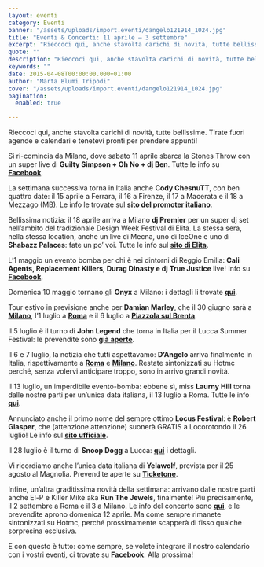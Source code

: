 ```yaml
---
layout: eventi
category: Eventi
banner: "/assets/uploads/import.eventi/dangelo121914_1024.jpg"
title: "Eventi & Concerti: 11 aprile – 3 settembre"
excerpt: "Rieccoci qui, anche stavolta carichi di novità, tutte bellissime. Tirate fuori agende e calendari e tenetevi pronti per prendere appunti! Si ri-comincia da Milano, dove sabato 11 aprile sbarca la Stones Throw con un super live di Guilty Simpson + Oh No + dj Ben. Tutte le info su Facebook. La settimana successiva torna in Italia anche Cody [&hellip"
quote: ""
description: "Rieccoci qui, anche stavolta carichi di novità, tutte bellissime. Tirate fuori agende e calendari e tenetevi pronti per prendere appunti! Si ri-comincia da Milano, dove sabato 11 aprile sbarca la Stones Throw con un super live di Guilty Simpson + Oh No + dj Ben. Tutte le info su Facebook. La settimana successiva torna in Italia anche Cody [&hellip"
keywords: ""
date: 2015-04-08T00:00:00.000+01:00
author: "Marta Blumi Tripodi"
cover: "/assets/uploads/import.eventi/dangelo121914_1024.jpg"
pagination:
  enabled: true

---
```


[](https://hotmc.com/wp-content/uploads/2015/02/dangelo121914%5F1024.jpg)

Rieccoci qui, anche stavolta carichi di novità, tutte bellissime. Tirate fuori agende e calendari e tenetevi pronti per prendere appunti!

Si ri-comincia da Milano, dove sabato 11 aprile sbarca la Stones Throw con un super live di **Guilty Simpson + Oh No + dj Ben**. Tutte le info su [**Facebook**](https://www.facebook.com/events/1412915089017745/ "https://www.facebook.com/events/1412915089017745/").

La settimana successiva torna in Italia anche **Cody ChesnuTT**, con ben quattro date: il 15 aprile a Ferrara, il 16 a Firenze, il 17 a Macerata e il 18 a Mezzago (MB). Le info le trovate sul [**sito del promoter italiano**](http://www.hubmusicfactory.com/ "http://www.hubmusicfactory.com/").

Bellissima notizia: il 18 aprile arriva a Milano **dj Premier** per un super dj set nell’ambito del tradizionale Design Week Festival di Elita. La stessa sera, nella stessa location, anche un live di Mecna, uno di IceOne e uno di **Shabazz Palaces**: fate un po’ voi. Tutte le info sul [**sito di Elita**](http://www.designweekfestival.com/ "http://www.designweekfestival.com/").

L’1 maggio un evento bomba per chi è nei dintorni di Reggio Emilia: **Cali Agents, Replacement Killers, Durag Dinasty e dj True Justice** live! Info su [**Facebook**](https://www.facebook.com/events/1587676248178201/ "https://www.facebook.com/events/1587676248178201/").

Domenica 10 maggio tornano gli **Onyx** a Milano: i dettagli li trovate [**qui**](https://www.facebook.com/events/465614970263892/ "https://www.facebook.com/events/465614970263892/").

Tour estivo in previsione anche per **Damian Marley**, che il 30 giugno sarà a [**Milano**](https://www.facebook.com/events/1542437546014592/ "https://www.facebook.com/events/1542437546014592/"), l’1 luglio a [**Roma**](http://www.the-base.it/405-Damian-Jr.-Gong-Marley-concerto-roma-the-base.html "http://www.the-base.it/405-Damian-Jr.-Gong-Marley-concerto-roma-the-base.html") e il 6 luglio a [**Piazzola sul Brenta**](http://www.zedlive.com/biglietti-damian-jr-gong-marley-piazzola-brenta-padova/ "http://www.zedlive.com/biglietti-damian-jr-gong-marley-piazzola-brenta-padova/").

Il 5 luglio è il turno di **John Legend** che torna in Italia per il Lucca Summer Festival: le prevendite sono [**già aperte**](http://www.summer-festival.com/events/347/john-legend "http://www.summer-festival.com/events/347/john-legend").

Il 6 e 7 luglio, la notizia che tutti aspettavamo: **D’Angelo** arriva finalmente in Italia, rispettivamente a [**Roma**](https://www.facebook.com/events/1567478486839199/ "https://www.facebook.com/events/1567478486839199/") e [**Milano**](https://www.facebook.com/events/427532260757082/ "https://www.facebook.com/events/427532260757082/"). Restate sintonizzati su Hotmc perché, senza volervi anticipare troppo, sono in arrivo grandi novità.

Il 13 luglio, un imperdibile evento-bomba: ebbene sì, miss **Laurny Hill** torna dalle nostre parti per un’unica data italiana, il 13 luglio a Roma. Tutte le info [**qui**](http://www.the-base.it/420-Lauryn-Hill-concerto-roma-the-base.html "http://www.the-base.it/420-Lauryn-Hill-concerto-roma-the-base.html").

Annunciato anche il primo nome del sempre ottimo **Locus Festival**: è **Robert Glasper**, che (attenzione attenzione) suonerà GRATIS a Locorotondo il 26 luglio! Le info sul [**sito ufficiale**](http://www.locusfestival.it/2014/?cat=24 "http://www.locusfestival.it/2014/?cat=24").

Il 28 luglio è il turno di **Snoop Dogg** a Lucca: [**qui**](http://www.summer-festival.com/events/351/snoop-dogg "http://www.summer-festival.com/events/351/snoop-dogg") i dettagli.

Vi ricordiamo anche l’unica data italiana di **Yelawolf**, prevista per il 25 agosto al Magnolia. Prevendite aperte su [**Ticketone**](https://www.facebook.com/events/442180529268876/?pnref=story "https://www.facebook.com/events/442180529268876/?pnref=story").

Infine, un’altra graditissima novità della settimana: arrivano dalle nostre parti anche El-P e Killer Mike aka **Run The Jewels**, finalmente! Più precisamente, il 2 settembre a Roma e il 3 a Milano. Le info del concerto sono [**qui**](http://www.radarconcerti.com/ "http://www.radarconcerti.com/"), e le prevendite aprono domenica 12 aprile. Ma come sempre rimanete sintonizzati su Hotmc, perché prossimamente scapperà di fisso qualche sorpresina esclusiva.

E con questo è tutto: come sempre, se volete integrare il nostro calendario con i vostri eventi, ci trovate su [**Facebook**](https://www.facebook.com/hotmcmag "https://www.facebook.com/hotmcmag"). Alla prossima!